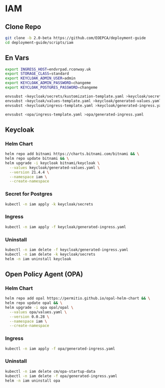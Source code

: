 # IAM

## Clone Repo

```bash
git clone -b 2.0-beta https://github.com/EOEPCA/deployment-guide
cd deployment-guide/scripts/iam
```

## En Vars

```bash
export INGRESS_HOST=endvrpad.rconway.uk
export STORAGE_CLASS=standard
export KEYCLOAK_ADMIN_USER=admin
export KEYCLOAK_ADMIN_PASSWORD=changeme
export KEYCLOAK_POSTGRES_PASSWORD=changeme

envsubst <keycloak/secrets/kustomization-template.yaml >keycloak/secrets/kustomization.yaml
envsubst <keycloak/values-template.yaml >keycloak/generated-values.yaml
envsubst <keycloak/ingress-template.yaml >keycloak/generated-ingress.yaml

envsubst <opa/ingress-template.yaml >opa/generated-ingress.yaml
```

## Keycloak

### Helm Chart

```bash
helm repo add bitnami https://charts.bitnami.com/bitnami && \
helm repo update bitnami && \
helm upgrade -i keycloak bitnami/keycloak \
  --values keycloak/generated-values.yaml \
  --version 21.4.4 \
  --namespace iam \
  --create-namespace
```

### Secret for Postgres

```bash
kubectl -n iam apply -k keycloak/secrets
```

### Ingress

```bash
kubectl -n iam apply -f keycloak/generated-ingress.yaml
```

### Uninstall

```bash
kubectl -n iam delete -f keycloak/generated-ingress.yaml
kubectl -n iam delete -k keycloak/secrets
helm -n iam uninstall keycloak
```

## Open Policy Agent (OPA)

### Helm Chart

```bash
helm repo add opal https://permitio.github.io/opal-helm-chart && \
helm repo update opal && \
helm upgrade -i opa opal/opal \
  --values opa/values.yaml \
  --version 0.0.28 \
  --namespace iam \
  --create-namespace
```

### Ingress

```bash
kubectl -n iam apply -f opa/generated-ingress.yaml
```

### Uninstall

```bash
kubectl -n iam delete cm/opa-startup-data
kubectl -n iam delete -f opa/generated-ingress.yaml
helm -n iam uninstall opa
```

